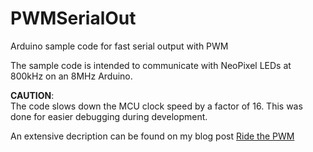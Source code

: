 # PWMSerialOut
Arduino sample code for fast serial output with PWM

The sample code is intended to communicate with NeoPixel LEDs at 800kHz on an 8MHz Arduino.

__CAUTION__:  
The code slows down the MCU clock speed by a factor of 16.
This was done for easier debugging during development.

An extensive decription can be found on my blog post [Ride the PWM](https://kwasi-ich.de/blog/2019/11/15/pwm_rider/)
